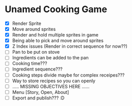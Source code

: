 # Unamed Cooking Game

- [x] Render Sprite
- [x] Move around sprites
- [x] Render and hold multiple sprites in game
- [x] Being able to pick and move around sprites
- [x] Z Index issues (Render in correct sequence for now??)
- [ ] Pan to be put on stove
- [ ] Ingredients can be added to the pan
- [ ] Cooking time???
- [ ] Ingredient sequence???
- [ ] Cooking steps divide maybe for complex receipes???
- [ ] Way to store recipes so you can openly
- [ ] ..... MISSING OBJECTIVES HERE ......
- [ ] Menu [Story, Open, About]
- [ ] Export and publish??? :D
